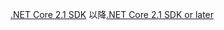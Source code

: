 <span data-ttu-id="fd405-101">[.NET Core 2.1 SDK](https://dotnet.microsoft.com/download/dotnet-core) 以降</span><span class="sxs-lookup"><span data-stu-id="fd405-101">[.NET Core 2.1 SDK or later](https://dotnet.microsoft.com/download/dotnet-core)</span></span>
